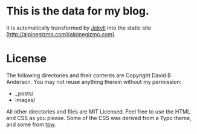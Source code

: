 # This is the data for my blog.

It is automatically transformed by [Jekyll](http://github.com/mojombo/jekyll) into the static site [http://alpinegizmo.com](alpinegizmo.com).

# License

The following directories and their contents are Copyright David B Anderson. You may not reuse anything therein without my permission:

* _posts/
* images/

All other directories and files are MIT Licensed. Feel free to use the HTML and CSS as you please. Some of the CSS was derived from a Typo theme, and some from [tpw](http://github.com/mojombo/tpw/tree/master).